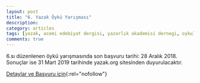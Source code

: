 ```yaml
---
layout: post
title: "6. Yazak Öykü Yarışması"
description: 
category: articles
tags: [yazak, acemi edebiyat dergisi, yazarlık akademisi dernegi, oyku]
comments: true
---
```


6.sı düzenlenen öykü yarışmasında son başvuru tarihi: 28 Aralık 2018. Sonuçlar ise 31 Mart 2019 tarihinde yazak.org sitesinden duyurulacaktır.

[Detaylar ve Başvuru için](https://www.yazak.org/){:rel="nofollow"}